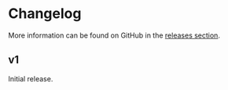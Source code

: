 Changelog
=========

More information can be found on GitHub in the [releases section](https://github.com/Kwpolska/lockscreendarkifier/releases).

v1
--

Initial release.
